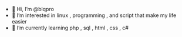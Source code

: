- 👋 Hi, I’m @blqpro
- 👀 I’m interested in linux , programming , and script that make my life easier 
- 🌱 I’m currently learning php , sql , html , css , c#


<!---
blqpro/blqpro is a ✨ special ✨ repository because its `README.md` (this file) appears on your GitHub profile.
You can click the Preview link to take a look at your changes.
--->
